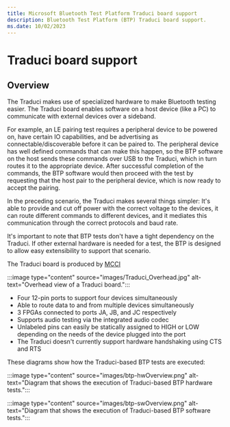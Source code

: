 ```yaml
---
title: Microsoft Bluetooth Test Platform Traduci board support
description: Bluetooth Test Platform (BTP) Traduci board support.
ms.date: 10/02/2023
---
```


# Traduci board support

## Overview

The Traduci makes use of specialized hardware to make Bluetooth testing easier. The Traduci board enables software on a host device (like a PC) to communicate with external devices over a sideband.

For example, an LE pairing test requires a peripheral device to be powered on, have certain IO capabilities, and be advertising as connectable/discoverable before it can be paired to. The peripheral device has well defined commands that can make this happen, so the BTP software on the host sends these commands over USB to the Traduci, which in turn routes it to the appropriate device. After successful completion of the commands, the BTP software would then proceed with the test by requesting that the host pair to the peripheral device, which is now ready to accept the pairing.

In the preceding scenario, the Traduci makes several things simpler: It's able to provide and cut off power with the correct voltage to the devices, it can route different commands to different devices, and it mediates this communication through the correct protocols and baud rate.

It's important to note that BTP tests don't have a tight dependency on the Traduci. If other external hardware is needed for a test, the BTP is designed to allow easy extensibility to support that scenario.

The Traduci board is produced by [MCCI](https://mcci.com/usb/dev-tools/model-2411/)

:::image type="content" source="images/Traduci_Overhead.jpg" alt-text="Overhead view of a Traduci board.":::

- Four 12-pin ports to support four devices simultaneously
- Able to route data to and from multiple devices simultaneously
- 3 FPGAs connected to ports JA, JB, and JC respectively
- Supports audio testing via the integrated audio codec
- Unlabeled pins can easily be statically assigned to HIGH or LOW depending on the needs of the device plugged into the port
- The Traduci doesn't currently support hardware handshaking using CTS and RTS

These diagrams show how the Traduci-based BTP tests are executed:

:::image type="content" source="images/btp-hwOverview.png" alt-text="Diagram that shows the execution of Traduci-based BTP hardware tests.":::

:::image type="content" source="images/btp-swOverview.png" alt-text="Diagram that shows the execution of Traduci-based BTP software tests.":::

